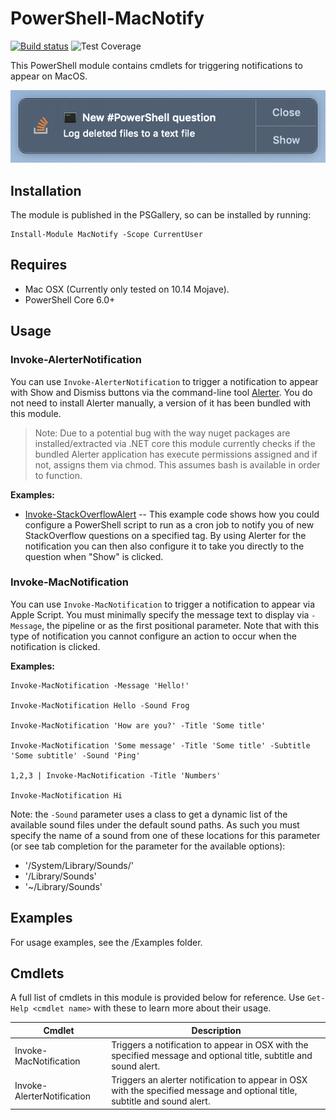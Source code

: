# PowerShell-MacNotify

[![Build status](https://ci.appveyor.com/api/projects/status/5am4rqhoegc791mb?svg=true)](https://ci.appveyor.com/project/markwragg/powershell-macnotify) ![Test Coverage](https://img.shields.io/badge/coverage-55%25-red.svg?maxAge=60)

This PowerShell module contains cmdlets for triggering notifications to appear on MacOS.

![alt text](https://github.com/markwragg/PowerShell-MacNotify/raw/master/Media/Invoke-StackOverflowAlert.png "Example of Invoke-StackOverflowAlert")

## Installation

The module is published in the PSGallery, so can be installed by running:

```
Install-Module MacNotify -Scope CurrentUser
```

## Requires

- Mac OSX (Currently only tested on 10.14 Mojave).
- PowerShell Core 6.0+

## Usage

### Invoke-AlerterNotification

You can use `Invoke-AlerterNotification` to trigger a notification to appear with Show and Dismiss buttons via the command-line tool [Alerter](https://github.com/vjeantet/alerter). You do not need to install Alerter manually, a version of it has been bundled with this module.

> Note: Due to a potential bug with the way nuget packages are installed/extracted via .NET core this module currently checks if the bundled Alerter application has execute permissions assigned and if not, assigns them via chmod. This assumes bash is available in order to function.

**Examples:**

- [Invoke-StackOverflowAlert](https://github.com/markwragg/PowerShell-MacNotify/blob/master/Examples/Invoke-StackOverflowAlert.ps1) -- This example code shows how you could configure a PowerShell script to run as a cron job to notify you of new StackOverflow questions on a specified tag. By using Alerter for the notification you can then also configure it to take you directly to the question when "Show" is clicked.


### Invoke-MacNotification

You can use `Invoke-MacNotification` to trigger a notification to appear via Apple Script.  You must minimally specify the message text to display via `-Message`, the pipeline or as the first positional parameter. Note that with this type of notification you cannot configure an action to occur when the notification is clicked.

**Examples:**

```
Invoke-MacNotification -Message 'Hello!'

Invoke-MacNotification Hello -Sound Frog

Invoke-MacNotification 'How are you?' -Title 'Some title'

Invoke-MacNotification 'Some message' -Title 'Some title' -Subtitle 'Some subtitle' -Sound 'Ping'

1,2,3 | Invoke-MacNotification -Title 'Numbers'

Invoke-MacNotification Hi
```

Note: the `-Sound` parameter uses a class to get a dynamic list of the available sound files under the default sound paths. As such you must specify the name of a sound from one of these locations for this parameter (or see tab completion for the parameter for the available options):

- '/System/Library/Sounds/'
- '/Library/Sounds'
- '~/Library/Sounds'

## Examples

For usage examples, see the /Examples folder.

## Cmdlets

A full list of cmdlets in this module is provided below for reference. Use `Get-Help <cmdlet name>` with these to learn more about their usage.

Cmdlet           | Description
-----------------| -------------------------------------------------------------------------------------------------------
Invoke-MacNotification | Triggers a notification to appear in OSX with the specified message and optional title, subtitle and sound alert.
Invoke-AlerterNotification | Triggers an alerter notification to appear in OSX with the specified message and optional title, subtitle and sound alert.
